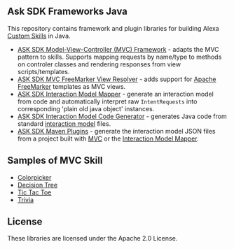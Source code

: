 ## Ask SDK Frameworks Java

This repository contains framework and plugin libraries for building Alexa [Custom Skills](https://developer.amazon.com/docs/custom-skills/understanding-custom-skills.html) in Java.

* [ASK SDK Model-View-Controller (MVC) Framework](https://github.com/alexa-labs/ask-sdk-frameworks-java/tree/samgood-dev/ask-sdk-mvc) - adapts the MVC pattern to skills. Supports mapping requests by name/type to methods on controler classes and rendering responses from view scripts/templates.
* [ASK SDK MVC FreeMarker View Resolver](https://github.com/alexa-labs/ask-sdk-frameworks-java/tree/samgood-dev/ask-sdk-mvc-freemarker) - adds support for [Apache FreeMarker](https://freemarker.apache.org/) templates as MVC views.
* [ASK SDK Interaction Model Mapper](https://github.com/alexa-labs/ask-sdk-frameworks-java/tree/samgood-dev/ask-sdk-interaction-model-mapper) - generate an interaction model from code and automatically interpret raw `IntentRequests` into corresponding 'plain old java object' instances.
* [ASK SDK Interaction Model Code Generator](https://github.com/alexa-labs/ask-sdk-frameworks-java/tree/samgood-dev/ask-sdk-interaction-model-codegen) - generates Java code from standard [interaction model](https://developer.amazon.com/docs/smapi/interaction-model-schema.html) files.
* [ASK SDK Maven Plugins](https://github.com/alexa-labs/ask-sdk-frameworks-java/tree/samgood-dev/ask-sdk-mvc) - generate the interaction model JSON files from a project built with [MVC](https://github.com/alexa-labs/ask-sdk-frameworks-java/tree/samgood-dev/ask-sdk-mvc) or the [Interaction Model Mapper](https://github.com/alexa-labs/ask-sdk-frameworks-java/tree/samgood-dev/ask-sdk-interaction-model-mapper).

## Samples of MVC Skill

* [Colorpicker](https://github.com/alexa-labs/ask-sdk-frameworks-java/tree/master/samples/colorpicker)
* [Decision Tree](https://github.com/alexa-labs/ask-sdk-frameworks-java/tree/master/samples/decisiontree)
* [Tic Tac Toe](https://github.com/alexa-labs/ask-sdk-frameworks-java/tree/master/samples/tictactoe)
* [Trivia](https://github.com/alexa-labs/ask-sdk-frameworks-java/tree/master/samples/trivia)

## License

These libraries are licensed under the Apache 2.0 License.
